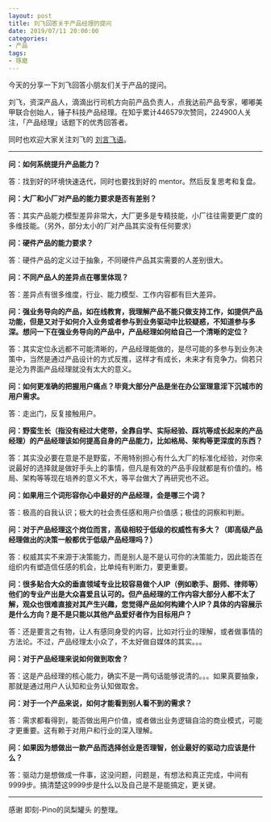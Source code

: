 ```yaml
---
layout: post
title: 刘飞回答关于产品经理的提问
date: 2019/07/11 20:00:00
categories:
- 产品
tags:
- 琢磨
---
```


今天的分享一下刘飞回答小朋友们关于产品的提问。

刘飞，资深产品人，滴滴出行司机方向前产品负责人，点我达前产品专家，嘟嘟美甲联合创始人，锤子科技产品经理。在知乎累计446579次赞同，224900人关注，「产品经理」话题下的优秀回答者。

同时也欢迎大家关注刘飞的 [刘言飞语](https://mp.weixin.qq.com/s/PS5uS9rwMDyM-5RuzMGNKg)。

---

**问：如何系统提升产品能力？**

答：找到好的环境快速迭代，同时也要找到好的 mentor。然后反复思考和复盘。

**问：大厂和小厂对产品的能力要求是否有差别？**

答：其实产品能力模型差异非常大，大厂更多是专精技能，小厂往往需要更广度的多维技能。（另外，部分太小的厂对产品其实没有任何要求）

**问：硬件产品的能力要求？**

答：硬件产品的定义过于抽象，不同硬件产品其实需要的人差别很大。

**问：不同产品人的差异点在哪里体现？**

答：差异点有很多维度，行业、能力模型、工作内容都有巨大差异。

**问：强业务导向的产品，如在线教育，我理解产品不能只做支持工作，如提供产品功能，但是又对于如何介入业务或者参与到业务驱动中比较疑惑，不知道参与多深。想问一下在强业务导向的产品中，产品经理如何给自己一个清晰的定位？**

答：其实定位永远都不可能清晰的，产品经理能做的，是尽可能的多参与到业务决策中，当然是通过产品设计的方式反推，这样才有成长，未来才有竞争力。倘若只是沦为界面产品经理就没有太大的意义。

**问：如何更准确的把握用户痛点？毕竟大部分产品是坐在办公室理意淫下沉城市的用户需求。**

答：走出门，反复接触用户。

**问：野蛮生长（指没有经过大佬带，全靠自学、实际经验、踩坑等成长起来的产品经理）的产品经理该如何提高自身的产品能力，比如格局、架构等更深度的东西？**

答：其实没必要在意是不是野蛮，不用特别担心有什么大厂的标准化经验，对你来说最好的选择就是做好手头上的事情，但凡是有效的产品手段就都是有价值的。格局、架构等等现在培养的意义不大，等平台做大了再研究也不迟。

**问：如果用三个词形容你心中最好的产品经理，会是哪三个词？**

答：极高的自我认识；极大的社会责任感和用户价值感；极佳的洞察和判断。

**问：对于产品经理这个岗位而言，高级相较于低级的权威性有多大？（即高级产品经理做出的决策一般都优于低级产品经理吗？）**

答：权威其实不来源于决策能力，而是别人是不是认可你的决策能力，因此能否在组织内有塑造信任感的机会，比单纯有判断力，要更重要。

**问：很多贴合大众的垂直领域专业比较容易做个人IP（例如歌手、厨师、律师等）他们的专业产出是大众喜爱且认可的。但产品经理的工作内容大部分人都不太了解，观众也很难直接对其产生兴趣，您觉得产品如何构建个人IP？具体的内容展示是什么方向？是不是只能以其他产品爱好者作为目标用户？**

答：还是要言之有物，让人有感同身受的内容，比如对行业的理解，或者做事情的方法论。不过，产品经理太小众了，不太好做自媒体的其实。。。

**问：对于产品经理来说如何做到取舍？**

答：这是产品经理的核心能力，确实不是一两句话能够说清的。。。如果真要抽象，那就是通过用户人认知和业务认知做取舍。

**问：对于一个产品来说，如何才能看到别人看不到的需求？**

答：需求都看得到，能否做出用户价值，或者做出业务逻辑自洽的商业模式，可能才更重要。这有赖于对用户和行业的深入理解。

**问：如果因为想做出一款产品而选择创业是否理智，创业最好的驱动力应该是什么？**

答：驱动力是想做成一件事，这没问题，问题是，有想法和真正完成，中间有9999步。搞清楚这9999步是什么以及自己是不是能搞定，更关键。

---

感谢 即刻-Pino的凤梨罐头 的整理。